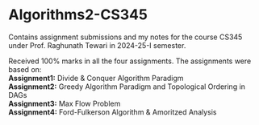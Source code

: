 # Algorithms2-CS345
Contains assignment submissions and my notes for the course CS345 under Prof. Raghunath Tewari in 2024-25-I semester.

Received 100% marks in all the four assignments. The assignments were based on: <br>
**Assignment1:** Divide & Conquer Algorithm Paradigm <br>
**Assignment2:** Greedy Algorithm Paradigm and Topological Ordering in DAGs <br>
**Assignment3:** Max Flow Problem <br>
**Assignment4:** Ford-Fulkerson Algorithm & Amoritzed Analysis <br>

